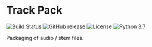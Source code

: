 # Track Pack

[![Build Status](https://travis-ci.com/offa/trackpack.svg?branch=master)](https://travis-ci.com/offa/trackpack)
[![GitHub release](https://img.shields.io/github/release/offa/trackpack.svg)](https://github.com/offa/trackpack/releases)
[![License](https://img.shields.io/badge/license-GPLv3-yellow.svg)](LICENSE)
![Python 3.7](https://img.shields.io/badge/python-3.7-green.svg)

Packaging of audio / stem files.

